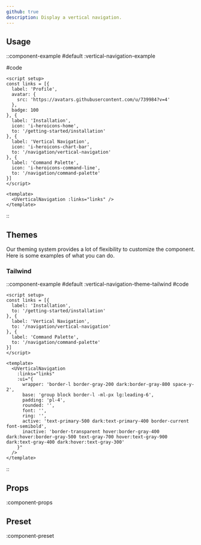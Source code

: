 ```yaml
---
github: true
description: Display a vertical navigation.
---
```


## Usage

::component-example
#default
:vertical-navigation-example

#code
```vue
<script setup>
const links = [{
  label: 'Profile',
  avatar: {
    src: 'https://avatars.githubusercontent.com/u/739984?v=4'
  },
  badge: 100
}, {
  label: 'Installation',
  icon: 'i-heroicons-home',
  to: '/getting-started/installation'
}, {
  label: 'Vertical Navigation',
  icon: 'i-heroicons-chart-bar',
  to: '/navigation/vertical-navigation'
}, {
  label: 'Command Palette',
  icon: 'i-heroicons-command-line',
  to: '/navigation/command-palette'
}]
</script>

<template>
  <UVerticalNavigation :links="links" />
</template>
```
::

## Themes

Our theming system provides a lot of flexibility to customize the component. Here is some examples of what you can do.

### Tailwind

::component-example
#default
:vertical-navigation-theme-tailwind
#code
```vue
<script setup>
const links = [{
  label: 'Installation',
  to: '/getting-started/installation'
}, {
  label: 'Vertical Navigation',
  to: '/navigation/vertical-navigation'
}, {
  label: 'Command Palette',
  to: '/navigation/command-palette'
}]
</script>

<template>
  <UVerticalNavigation
    :links="links"
    :ui="{
      wrapper: 'border-l border-gray-200 dark:border-gray-800 space-y-2',
      base: 'group block border-l -ml-px lg:leading-6',
      padding: 'pl-4',
      rounded: '',
      font: '',
      ring: '',
      active: 'text-primary-500 dark:text-primary-400 border-current font-semibold',
      inactive: 'border-transparent hover:border-gray-400 dark:hover:border-gray-500 text-gray-700 hover:text-gray-900 dark:text-gray-400 dark:hover:text-gray-300'
    }"
  />
</template>
```
::

## Props

:component-props

## Preset

:component-preset

